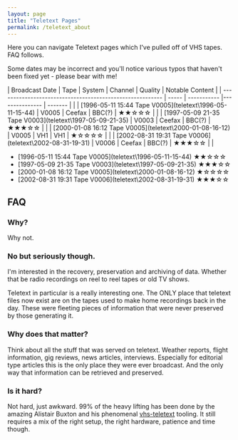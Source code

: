 ```yaml
---
layout: page
title: "Teletext Pages"
permalink: /teletext_about
---
```

Here you can navigate Teletext pages which I've pulled off of VHS tapes. FAQ follows.

Some dates may be incorrect and you'll notice various typos that haven't been fixed yet - please bear with me!


| Broadcast Date                                            | Tape  | System      | Channel        | Quality  | Notable Content |
| --------------------------------------------------------- | ----- | ----------- |--------------- | -------  |                 |
| [1996-05-11 15:44 Tape V0005](teletext\1996-05-11-15-44\) | V0005 | Ceefax      | BBC(?)         | ★★☆☆☆  |                 |
| [1997-05-09 21-35 Tape V0003](teletext\1997-05-09-21-35\) | V0003 | Ceefax      | BBC(?)         | ★★★☆☆  |                 |
| [2000-01-08 16:12 Tape V0005](teletext\2000-01-08-16-12\) | V0005 | VH1         | VH1            | ★☆☆☆☆  |                 |
| [2002-08-31 19:31 Tape V0006](teletext\2002-08-31-19-31\) | V0006 | Ceefax      | BBC(?)         | ★★★☆☆  |                 |

- [1996-05-11 15:44 Tape V0005](teletext\1996-05-11-15-44\) ★★☆☆☆
- [1997-05-09 21-35 Tape V0003](teletext\1997-05-09-21-35\) ★★★☆☆
- [2000-01-08 16:12 Tape V0005](teletext\2000-01-08-16-12\) ★☆☆☆☆
- [2002-08-31 19:31 Tape V0006](teletext\2002-08-31-19-31\) ★★★☆☆

## FAQ

### Why?
Why not.

### No but seriously though.
I'm interested in the recovery, preservation and archiving of data. Whether that be radio recordings on reel to reel tapes or old TV shows.

Teletext in particular is a really interesting one. The ONLY place that teletext files now exist are on the tapes used to make home recordings back in the day. These were fleeting pieces of information that were never preserved by those generating it.

### Why does that matter?
Think about all the stuff that was served on teletext. Weather reports, flight information, gig reviews, news articles, interviews. Especially for editorial type articles this is the only place they were ever broadcast. And the only way that information can be retrieved and preserved.

### Is it hard?
Not hard, just awkward. 99% of the heavy lifting has been done by the amazing Alistair Buxton and his phenomenal [vhs-teletext](https://github.com/ali1234/vhs-teletext) tooling. It still requires a mix of the right setup, the right hardware, patience and time though.